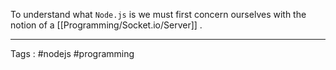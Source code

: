 To understand what `Node.js` is we must first concern ourselves with the notion of a [[Programming/Socket.io/Server]] .

____
Tags : #nodejs #programming